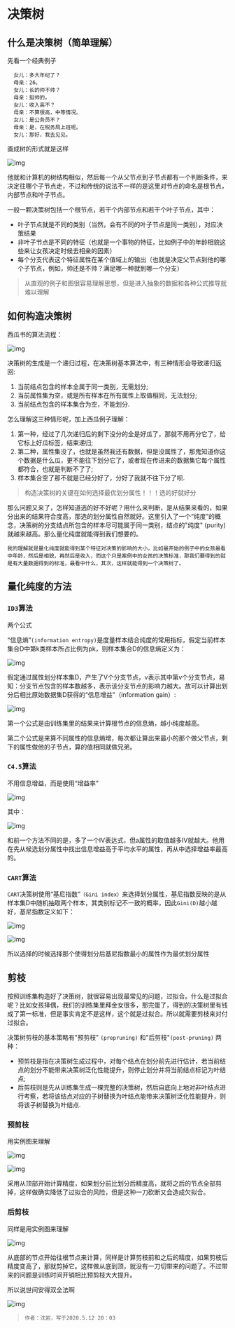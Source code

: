 # 决策树

## 什么是决策树（简单理解）

先看一个经典例子

```
  女儿：多大年纪了？
  母亲：26。
  女儿：长的帅不帅？
  母亲：挺帅的。
  女儿：收入高不？
  母亲：不算很高，中等情况。
  女儿：是公务员不？
  母亲：是，在税务局上班呢。
  女儿：那好，我去见见。
```

画成树的形式就是这样

![img](https://syisbest.github.io/jueceshu/%E5%86%B3%E7%AD%96%E6%A0%91%E7%A4%BA%E4%BE%8B.jpg)

他就和计算机的树结构相似，然后每一个从父节点到子节点都有一个判断条件，来决定往哪个子节点走，不过和传统的说法不一样的是这里对节点的命名是根节点，内部节点和叶子节点。

一般一颗决策树包括一个根节点，若干个内部节点和若干个叶子节点，其中：

- 叶子节点就是不同的类别（当然，会有不同的叶子节点是同一类别），对应决策结果
- 非叶子节点是不同的特征（也就是一个事物的特征，比如例子中的年龄相貌这些来让女孩决定时候去相亲的因素）
- 每个分支代表这个特征属性在某个值域上的输出（也就是决定父节点到他的哪个子节点，例如，帅还是不帅？满足哪一种就到哪一个分支）

> 从直观的例子和图很容易理解思想，但是进入抽象的数据和各种公式推导就难以理解

## 如何构造决策树

西瓜书的算法流程：

![img](https://syisbest.github.io/jueceshu/%E6%9E%84%E5%BB%BA%E5%86%B3%E7%AD%96%E6%A0%91%E7%AE%97%E6%B3%95.png)

决策树的生成是一个递归过程，在决策树基本算法中，有三种情形会导致递归返回: 

1. 当前结点包含的样本全属于同一类别，无需划分;
2. 当前属性集为空，或是所有样本在所有属性上取值相同，无法划分; 
3. 当前结点包含的样本集合为空，不能划分.

怎么理解这三种情形呢，加上西瓜例子理解：

1. 第一种，经过了几次递归后的剩下没分的全是好瓜了，那就不用再分它了，给它标上好瓜标签，结束递归;
2. 第二种，属性集没了，也就是虽然我还有数据，但是没属性了，那鬼知道你这个数据是什么瓜，更不能往下划分它了，或者现在传进来的数据集它每个属性都符合，也就是判断不了了;
3. 样本集合空了那不就是已经分好了，分好了我就不往下分了呗.

> 构造决策树的关键在如何选择最优划分属性！！！选的好就好分

那么问题又来了，怎样知道选的好不好呢？用什么来判断，是从结果来看的，如果分出来的结果符合度高，那选的划分属性自然就好。这里引入了一个“纯度”的概念，决策树的分支结点所包含的样本尽可能属于同一类别，结点的"纯度" (purity) 就越来越高。那么量化纯度就能得到我们想要的。

```
我的理解就是量化纯度就能得到某个特征对决策的影响的大小，比如最开始的例子中的女孩最看中年龄，然后是相貌，再然后是收入，而这个只是案例中的女孩的决策标准，那我们要得到的就是有大量数据得到的标准，最看中什么，其次，这样就能得到一个决策树了。
```

## 量化纯度的方法

### `ID3`算法

两个公式

“信息熵”`(information entropy)`是度量样本结合纯度的常用指标，假定当前样本集合D中第k类样本所占比例为pk，则样本集合D的信息熵定义为：

![img](https://syisbest.github.io/jueceshu/Ent.png)

假定通过属性划分样本集D，产生了V个分支节点，v表示其中第v个分支节点，易知：分支节点包含的样本数越多，表示该分支节点的影响力越大。故可以计算出划分后相比原始数据集D获得的“信息增益”（information gain）:

![img](https://syisbest.github.io/jueceshu/Gain.png)

第一个公式是由训练集里的结果来计算根节点的信息熵，越小纯度越高。

第二个公式是来算不同属性的信息熵增，每次都让算出来最小的那个做父节点，剩下的属性做他的子节点，算的值相同就做兄弟。

### `C4.5`算法

不用信息增益，而是使用“增益率”

![img](https://syisbest.github.io/jueceshu/Gain_ratio.png)

其中：

![img](https://syisbest.github.io/jueceshu/IV.png)

和前一个方法不同的是，多了一个IV表达式，但a属性的取值越多IV就越大。他用在先从候选划分属性中找出信息增益高于平均水平的属性，再从中选择增益率最高的。

### `CART`算法

`CART`决策树使用“基尼指数”`（Gini index）`来选择划分属性，基尼指数反映的是从样本集D中随机抽取两个样本，其类别标记不一致的概率，因此`Gini(D)`越小越好，基尼指数定义如下：

![img](https://syisbest.github.io/jueceshu/Gini.png)

![img](https://syisbest.github.io/jueceshu/Gini_index.png)

所以选择的时候选择那个使得划分后基尼指数最小的属性作为最优划分属性

## 剪枝

按照训练集构造好了决策树，就很容易出现最常见的问题，过拟合。什么是过拟合呢？比如女孩择偶，我们的训练集里拜金女很多，那完蛋了，得到的决策树里有钱成了第一标准，但是事实肯定不是这样，这个就是过拟合。所以就需要剪枝来对付过拟合。

决策树剪枝的基本策略有"预剪枝" `(prepruning)` 和"后剪枝"`(post-pruning)` 两种：

- 预剪枝是指在决策树生成过程中，对每个结点在划分前先进行估计，若当前结点的划分不能带来决策树泛化性能提升，则停止划分并将当前结点标记为叶结点;
- 后剪枝则是先从训练集生成一棵完整的决策树，然后自底向上地对非叶结点进行考察，若将该结点对应的子树替换为叶结点能带来决策树泛化性能提升，则将该子树替换为叶结点.

### 预剪枝

用实例图来理解

![img](https://syisbest.github.io/jueceshu/%E6%9C%AA%E5%89%AA%E6%9E%9D%E5%86%B3%E7%AD%96%E6%A0%91.png)

![img](https://syisbest.github.io/jueceshu/%E9%A2%84%E5%89%AA%E6%9E%9D%E5%86%B3%E7%AD%96%E6%A0%91.png)

采用从顶部开始计算精度，如果划分前比划分后精度高，就将之后的节点全部剪掉，这样做确实降低了过拟合的风险，但是这种一刀砍断又会造成欠拟合。

### 后剪枝

同样是用实例图来理解

![img](https://syisbest.github.io/jueceshu/%E5%90%8E%E5%89%AA%E6%9E%9D%E5%86%B3%E7%AD%96%E6%A0%91.png)

从底部的节点开始往根节点来计算，同样是计算剪枝前和之后的精度，如果剪枝后精度变高了，那就剪掉它。这样做从底到顶，就没有一刀切带来的问题了。不过带来的问题是训练时间开销相比预剪枝大大提升。

所以说世间安得双全法啊

![img](https://syisbest.github.io/background_image/mountains-and-hills-5112952_1920.jpg)

> `作者：沈岩，写于2020.5.12 20：03`

